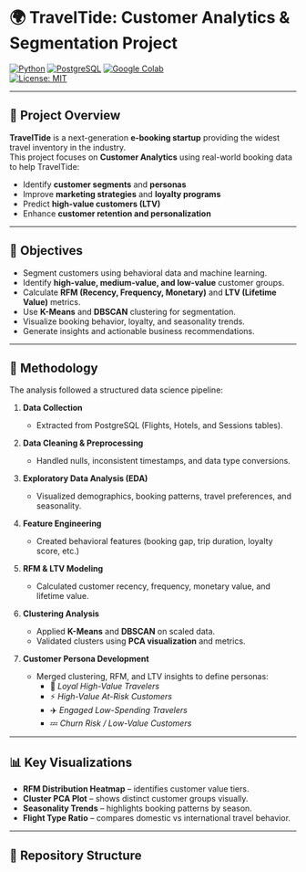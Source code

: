  
# 🌍 TravelTide: Customer Analytics & Segmentation Project

[![Python](https://img.shields.io/badge/Python-3.10+-blue?logo=python)](https://www.python.org/) 
[![PostgreSQL](https://img.shields.io/badge/Database-PostgreSQL-316192?logo=postgresql)](https://www.postgresql.org/) 
[![Google Colab](https://img.shields.io/badge/Platform-Google%20Colab-F9AB00?logo=googlecolab)](https://colab.research.google.com/)  
[![License: MIT](https://img.shields.io/badge/License-MIT-green.svg)](LICENSE)

---

## 📌 Project Overview
**TravelTide** is a next-generation **e-booking startup** providing the widest travel inventory in the industry.  
This project focuses on **Customer Analytics** using real-world booking data to help TravelTide:
- Identify **customer segments** and **personas**  
- Improve **marketing strategies** and **loyalty programs**  
- Predict **high-value customers (LTV)**  
- Enhance **customer retention and personalization**

---

## 🧭 Objectives
- Segment customers using behavioral data and machine learning.  
- Identify **high-value, medium-value, and low-value** customer groups.  
- Calculate **RFM (Recency, Frequency, Monetary)** and **LTV (Lifetime Value)** metrics.  
- Use **K-Means** and **DBSCAN** clustering for segmentation.  
- Visualize booking behavior, loyalty, and seasonality trends.  
- Generate insights and actionable business recommendations.  

---

## 🧩 Methodology
The analysis followed a structured data science pipeline:

1. **Data Collection**  
   - Extracted from PostgreSQL (Flights, Hotels, and Sessions tables).

2. **Data Cleaning & Preprocessing**  
   - Handled nulls, inconsistent timestamps, and data type conversions.

3. **Exploratory Data Analysis (EDA)**  
   - Visualized demographics, booking patterns, travel preferences, and seasonality.

4. **Feature Engineering**  
   - Created behavioral features (booking gap, trip duration, loyalty score, etc.)

5. **RFM & LTV Modeling**  
   - Calculated customer recency, frequency, monetary value, and lifetime value.

6. **Clustering Analysis**  
   - Applied **K-Means** and **DBSCAN** on scaled data.  
   - Validated clusters using **PCA visualization** and metrics.

7. **Customer Persona Development**  
   - Merged clustering, RFM, and LTV insights to define personas:
     - 🎯 *Loyal High-Value Travelers*
     - ⚡ *High-Value At-Risk Customers*
     - ✈️ *Engaged Low-Spending Travelers*
     - 💤 *Churn Risk / Low-Value Customers*

---

## 📊 Key Visualizations
- **RFM Distribution Heatmap** – identifies customer value tiers.  
- **Cluster PCA Plot** – shows distinct customer groups visually.  
- **Seasonality Trends** – highlights booking patterns by season.  
- **Flight Type Ratio** – compares domestic vs international travel behavior.  

---

## 📁 Repository Structure
